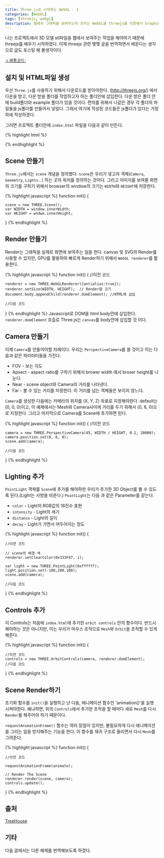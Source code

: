```yaml
---
title: Three.js로 시작하는 WebGL - 1
categories: [WebGL]
tags: [threejs, webgl]
description: 웹에서 그래픽을 보여주는데 쓰이는 WebGL을 threejs를 이용해서 Graphic을 웹에 그려보다. teamtreehouse의 튜토리얼을 따라해보자.
---
```

나는 프로젝트에서 3D 모델 stl파일을 웹에서 보여주는 작업을 해야하기 때문에 threejs를 배우기 시작하였다. 이제 threejs 관련 몇몇 글을 번역하면서
배운다는 생각으로 글도 포스팅 해 볼생각이다.

[ㅅ샘플코드](http://treehouse-code-samples.s3.amazonaws.com/threejs_logo_example/threejs_logo_example.zip);

## 설치 및 HTML파일 생성
우선 `Three.js`를 사용하기 위해서 다운로드를 받아야한다. (http://threejs.org/) 에서 다운을 받고, 다운 받을 폴더를 작업하고자 하는 폴더안에 삽입한다. 다운 받은 폴더 안에 build폴더와 example 폴더가 있을 것이다. 편의를 위해서 나같은 경우 각 폴더의 파일들을 js폴더를 만들어서 넣었다. 그래서 여기에 작성된 코드들은 js폴더가 있다는 가정하에 작성하겠다.

 그러면 프로젝트 폴더안에 `index.html` 파일을 다음과 같이 만든다.

{% highlight html %}
<!doctype html>
<html>
<script src ="js/three.min.js"></script>
<script src ="js/orbitControls.js"></script>
<script>
    var scene, camera, renderer;
    init();
    animate();
    <!-- 여기에는 3D 코드 작성 -->
</script>
</html>
{% endhighlight %}

## Scene 만들기
`Three.js`에서는 `scene` 개념을 정의했다. `scene`은 우리가 넣고자 객체(`Camera`, `Geometry`, `Lights`...) 하는 곳의 위치를 정의하는 것이다.
그리고 이미지를 보여줄 화면의 크기를 구하기 위해서 browser의 window의 크기는 `WIDTH`와 `HEIGHT`에 저장한다.

{% highlight javascript %}
function init() {

    scene = new THREE.Scene();
    var WIDTH = window.innerWidth;
    var HEIGHT = wndwo.innerHeight;
}
{% endhighlight %}


## Render 만들기
Render는 그래픽을 실제로 화면에 보여주는 일을 한다.
canvas 및 SVG의 Render를 사용할 수 있지만, GPU를 활용하여 빠르게 Render하기 위해서 `WebGL renderer`를 활용한다.

{% highlight javascript %}
function init() {
    //이전 코드

    renderer = new THREE.WebGLRenderer({antialias:true});
    renderer.setSize(WIDTH, HEIGHT);  // Render할 크기
    document.body.appendChild(renderer.domElement); //HTML에 삽입

    //다음 코드
}
{% endhighlight %}
Javascript로 DOM을 html body안에 삽입한다. `renderer.domElement` 호출로 Three.js는 `canvas`를  body안에 삽입할 것 이다.

## Camera 만들기
이제 `Camera`를 만들어야할 차례이다. 우리는 `PerspectiveCamera`를 쓸 것이고 이는 다음과 같은 파라미터들을 가진다.

* FOV - 보는 각도
* Apsect - aspect ratio를 구하기 위해서 brower width 에서 broser height를 나눈다.
* Near - scene object와 Camera의 거리를 나타낸다.
* Far - 볼 수 있는 거리를 지정한다. 이 거리를 넘는 객체들은 보이지 않느다.

`Camera`를 생성한 다음에는 카메라의 위치를 (X, Y, Z) 좌표로 지정해야한다. default는 (0, 0, 0)이고, 이 예제에서는 Mesh와 Camera사이에 거리를 두기 위해서 (0, 6, 0)으로 지정한다. 그리고 마지막으로 Camera를 Scene에 추가하면 된다.

{% highlight javascript %}
function init() {
    //이전 코드

    camera = new THREE.PerspectiveCamera(45, WIDTH / HEIGHT, 0.1, 20000);
    camera.position.set(0, 6, 0);
    scene.add(camera);

    //다음 코드
}
{% endhighlight %}

## Lighting 추가

`PointLight` 객체를 `Scene`에 추가를 해야하만 우리가 추가한 3D Object를 볼 수 있도록 된다.(Light는 사방을 비춘다.) `PointLight`는 다음 과 같은 Parameter를 같는다.

* `color` - Light의 RGB값의 16진수 표현
* `intensity` - Light의 세기
* `distance` - Light의 길이
* `decay` - Light가 가면서 어두어지는 정도

{% highlight javascript %}
function init() {

    //이전 코드

    // scene의 배경 색
    renderer.setClearColor(0x333F47, 1);

    var light = new THREE.PointLight(0xffffff);
    light.position.set(-100,200,100);
    scene.add(camera);

    //다음 코드
}
{% endhighlight %}

## Controls 추가

이 Controls는 처음에 `index.html`에 추가한 `orbit controls` 안의 함수이다.
반드시 해야하는 것은 아니지만, 이는 우리가 마우스 조작으로 `Mesh`와 `Orbit`을 조작할 수 있게 해준다.

{% highlight javascript %}
function init() {

    //이전 코드
    controls = new THREE.OrbitControls(camera, renderer.domElement);
    //다음 코드

}
{% endhighlight %}

## Scene Render하기

초기화 함수를 `init()`을 실행하고 난 다음, 애니메이션 함수인 'animation()'을 실행 시켜야한다. 왜냐하면, 위의 `Controls`에서 추가한 조작을 할 때마다 새로 `Mesh`를 다시 `Render`를 해주어야 하기 때문이다.

`requestAnimationFrame()` 함수는 여러 장점이 있지만, 불필요하게 다시 애니메이션을 그리는 일을 방지해주는 기능을 한다. 이 함수를 재귀 구조로 돌리면서 다시 `Mesh`를 그려준다.

{% highlight javascript %}
function init() {

    //이전 코드

    requestAnimationFrame(animate);

    // Render The Scene
    renderer.render(scene, camera);
    controls.update();
}
{% endhighlight %}

## 출처
[TreeHouse](http://blog.teamtreehouse.com/the-beginners-guide-to-three-js)

## 기타
다음 글에서는 다른 예제를 번역해보도록 하겠다.
